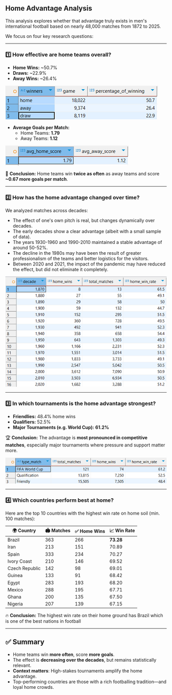 ## Home Advantage Analysis

This analysis explores whether that advantage truly exists in men's international football based on nearly 48,000 matches from 1872 to 2025.

We focus on four key research questions:

---

### 1️⃣ How effective are home teams overall?

- **Home Wins:** ~50.7%  
- **Draws:** ~22.9%  
- **Away Wins:** ~26.4%

![Screenshot 1](images/1.1_screenshot.png)

- **Average Goals per Match:**
  - Home Teams: **1.79**
  - Away Teams: **1.12**

![Screenshot 2](images/1.2_screenshot.png)

📌 **Conclusion:** Home teams win **twice as often** as away teams and score **~0.67 more goals per match**.

---

### 2️⃣ How has the home advantage changed over time?

We analyzed matches across decades:

- The effect of one's own pitch is real, but changes dynamically over decades.
- The early decades show a clear advantage (albeit with a small sample of data).
- The years 1930-1960 and 1990-2010 maintained a stable advantage of around 50-52%. 
- The decline in the 1980s may have been the result of greater professionalism of the teams and better logistics for the visitors.
- Between 2020 and 2021, the impact of the pandemic may have reduced the effect, but did not eliminate it completely.

![Screenshot 3](images/2.1_screenshot.png)

---

### 3️⃣ In which tournaments is the home advantage strongest?

- **Friendlies:** 48.4% home wins  
- **Qualifiers:** 52.5%  
- **Major Tournaments (e.g. World Cup):** **61.2%**

🏆 **Conclusion:** The advantage is **most pronounced in competitive matches**, especially major tournaments where pressure and support matter more.

![Screenshot 4](images/3.1_screenshot.png)

---

### 4️⃣ Which countries perform best at home?

Here are the top 10 countries with the highest win rate on home soil (min. 100 matches):

| 🌍 Country   | 🏟️ Matches | ✅ Home Wins | 📈 Win Rate |
|-----------------|------------|--------------|-------------|
|  Brazil	        |     363    |  266  |  **73.28**  |
|  Iran	          |     213    |  151  |  70.89  |
|  Spain	        |     333    |  234	 |  70.27  |
|  Ivory Coast    |     210    |  146	 |  69.52  |
|  Czech Republic |     142    |  98	 |  69.01  |
|  Guinea	        |     133    |  91	 |  68.42  |
|  Egypt          |     283    |  193	 |  68.20  |
|  Mexico         |     288    |  195	 |  67.71  |
|  Ghana	        |     200    |  135	 |  67.50  |
|  Nigeria        |     207    |  139	 |  67.15  |

🔥 **Conclusion:** The highest win rate on their home ground has Brazil which is one of the best nations in football

---

## ✅ Summary

- Home teams win **more often**, score **more goals**.
- The effect is **decreasing over the decades**, but remains statistically relevant.
- **Context matters**: High-stakes tournaments amplify the home advantage.
- Top-performing countries are those with a rich footballing tradition—and loyal home crowds.

